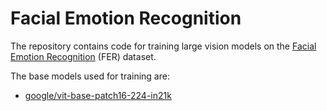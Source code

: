 # Facial Emotion Recognition

The repository contains code for training large vision models on the [Facial Emotion Recognition](hhttps://www.kaggle.com/datasets/msambare/fer2013) (FER) dataset.

The base models used for training are:
- [google/vit-base-patch16-224-in21k](https://huggingface.co/google/vit-base-patch16-224-in21k)